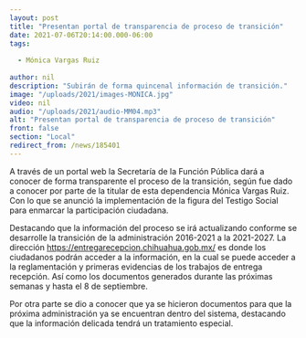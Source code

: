 ```yaml
---
layout: post
title: "Presentan portal de transparencia de proceso de transición"
date: 2021-07-06T20:14:00.000-06:00
tags:
  
  - Mónica Vargas Ruiz
  
author: nil
description: "Subirán de forma quincenal información de transición."
image: "/uploads/2021/images-MONICA.jpg"
video: nil
audio: "/uploads/2021/audio-MM04.mp3"
alt: "Presentan portal de transparencia de proceso de transición"
front: false
section: "Local"
redirect_from: /news/185401
---
```


A través de un portal web la Secretaría de la Función Pública dará a conocer de forma transparente el proceso de la transición, según fue dado a conocer por parte de la titular de esta dependencia Mónica Vargas Ruiz. Con lo que se anunció la implementación de la figura del Testigo Social para enmarcar la participación ciudadana.

Destacando que la información del proceso se irá actualizando conforme se desarrolle la transición de la administración 2016-2021 a la 2021-2027. La dirección https://entregarecepcion.chihuahua.gob.mx/ es donde los ciudadanos podrán acceder a la información, en la cual se puede acceder a la reglamentación y primeras evidencias de los trabajos de entrega recepción. Así como los documentos generados durante las próximas semanas y hasta el 8 de septiembre.

Por otra parte se dio a conocer que ya se hicieron documentos para que la próxima administración ya se encuentran dentro del sistema, destacando que la información delicada tendrá un tratamiento especial.
